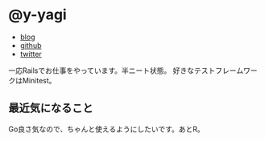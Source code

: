 # @y-yagi

- [blog](http://y-yagi.tumblr.com/)
- [github](https://github.com/y-yagi)
- [twitter](https://twitter.com/y_yagi)

一応Railsでお仕事をやっています。半ニート状態。 好きなテストフレームワークはMinitest。


## 最近気になること

Go良さ気なので、ちゃんと使えるようにしたいです。あとR。
